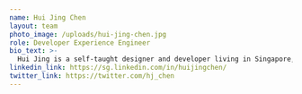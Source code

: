 ```yaml
---
name: Hui Jing Chen
layout: team
photo_image: /uploads/hui-jing-chen.jpg
role: Developer Experience Engineer
bio_text: >-
  Hui Jing is a self-taught designer and developer living in Singapore, who loves CSS way more than the average web developer. With more than a decade of experience working on the web, her main focus is building performant and responsive frontend interfaces. And yes, Hui Jing is a two-word Chinese first name. She can often be found spanning routes in some local climbing gym.
linkedin_link: https://sg.linkedin.com/in/huijingchen/
twitter_link: https://twitter.com/hj_chen
---
```

